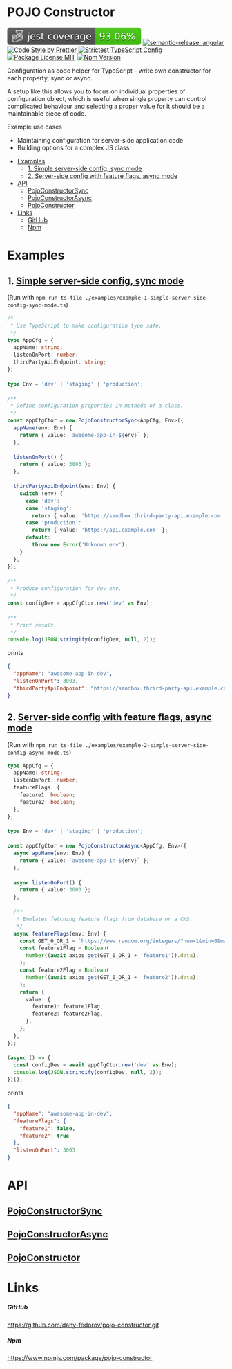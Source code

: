 # POJO Constructor

![Jest coverage](https://raw.githubusercontent.com/dany-fedorov/pojo-constructor/main/badges/coverage-jest%20coverage.svg)
[![semantic-release: angular](https://img.shields.io/badge/semantic--release-angular-e10079?logo=semantic-release)](https://github.com/semantic-release/semantic-release)
[![Code Style by Prettier](https://img.shields.io/badge/code_style-prettier-ff69b4.svg)](https://github.com/prettier/prettier)
[![Strictest TypeScript Config](https://badgen.net/badge/typescript/strictest "Strictest TypeScript Config")](https://www.npmjs.com/package/@tsconfig/strictest)
[![Package License MIT](https://img.shields.io/npm/l/pojo-constructor.svg)](https://www.npmjs.org/package/pojo-constructor)
[![Npm Version](https://img.shields.io/npm/v/pojo-constructor.svg)](https://www.npmjs.org/package/pojo-constructor)

Configuration as code helper for TypeScript - write own constructor for each property, sync or async.

A setup like this allows you to focus on individual properties of configuration object, which is
useful when
single property can control complicated behaviour and selecting a proper value for it should be a maintainable piece of
code.

Example use cases

- Maintaining configuration for server-side application code
- Building options for a complex JS class

* [Examples](#examples)
    * [1. Simple server-side config, sync mode](#1-simple-server-side-config-sync-mode)
    * [2. Server-side config with feature flags, async mode](#2-server-side-config-with-feature-flags-async-mode)
* [API](#api)
    * [PojoConstructorSync](#pojoconstructorsync)
    * [PojoConstructorAsync](#pojoconstructorasync)
    * [PojoConstructor](#pojoconstructor)
* [Links](#links)
    * [GitHub](#github)
    * [Npm](#npm)

# Examples

## 1. [Simple server-side config, sync mode](./examples/example-1-simple-server-side-config-sync-mode.ts)

(Run with `npm run ts-file ./examples/example-1-simple-server-side-config-sync-mode.ts`)

```typescript
/*
 * Use TypeScript to make configuration type safe.
 */
type AppCfg = {
  appName: string;
  listenOnPort: number;
  thirdPartyApiEndpoint: string;
};

type Env = 'dev' | 'staging' | 'production';

/**
 * Define configuration properties in methods of a class.
 */
const appCfgCtor = new PojoConstructorSync<AppCfg, Env>({
  appName(env: Env) {
    return { value: `awesome-app-in-${env}` };
  },

  listenOnPort() {
    return { value: 3003 };
  },

  thirdPartyApiEndpoint(env: Env) {
    switch (env) {
      case 'dev':
      case 'staging':
        return { value: 'https://sandbox.thrird-party-api.example.com' };
      case 'production':
        return { value: 'https://api.example.com' };
      default:
        throw new Error('Unknown env');
    }
  },
});

/**
 * Produce configuration for dev env.
 */
const configDev = appCfgCtor.new('dev' as Env);

/**
 * Print result.
 */
console.log(JSON.stringify(configDev, null, 2));
```

prints

```json
{
  "appName": "awesome-app-in-dev",
  "listenOnPort": 3003,
  "thirdPartyApiEndpoint": "https://sandbox.thrird-party-api.example.com"
}
```

## 2. [Server-side config with feature flags, async mode](./examples/example-2-simple-server-side-config-async-mode.ts)

(Run with `npm run ts-file ./examples/example-2-simple-server-side-config-async-mode.ts`)

```typescript
type AppCfg = {
  appName: string;
  listenOnPort: number;
  featureFlags: {
    feature1: boolean;
    feature2: boolean;
  };
};

type Env = 'dev' | 'staging' | 'production';

const appCfgCtor = new PojoConstructorAsync<AppCfg, Env>({
  async appName(env: Env) {
    return { value: `awesome-app-in-${env}` };
  },

  async listenOnPort() {
    return { value: 3003 };
  },

  /**
   * Emulates fetching feature flags from database or a CMS.
   */
  async featureFlags(env: Env) {
    const GET_0_OR_1 = `https://www.random.org/integers/?num=1&min=0&max=1&col=1&base=2&format=plain&rnd=id.${env}`;
    const feature1Flag = Boolean(
      Number((await axios.get(GET_0_OR_1 + 'feature1')).data),
    );
    const feature2Flag = Boolean(
      Number((await axios.get(GET_0_OR_1 + 'feature2')).data),
    );
    return {
      value: {
        feature1: feature1Flag,
        feature2: feature2Flag,
      },
    };
  },
});

(async () => {
  const configDev = await appCfgCtor.new('dev' as Env);
  console.log(JSON.stringify(configDev, null, 2));
})();
```

prints

```json
{
  "appName": "awesome-app-in-dev",
  "featureFlags": {
    "feature1": false,
    "feature2": true
  },
  "listenOnPort": 3003
}
```

# API

## [PojoConstructorSync](https://dany-fedorov.github.io/pojo-constructor/classes/PojoConstructorSync.html)

## [PojoConstructorAsync](https://dany-fedorov.github.io/pojo-constructor/classes/PojoConstructorAsync.html)

## [PojoConstructor](https://dany-fedorov.github.io/pojo-constructor/classes/PojoConstructor.html)

# Links

##### GitHub

https://github.com/dany-fedorov/pojo-constructor.git

##### Npm

https://www.npmjs.com/package/pojo-constructor
